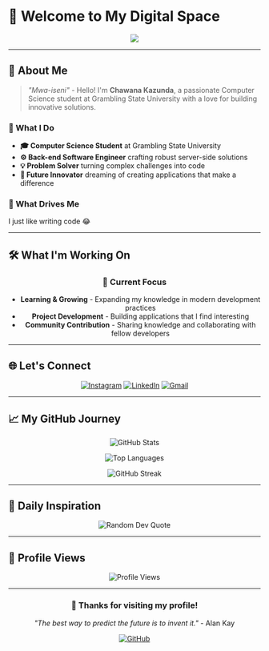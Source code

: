 # 👋 Welcome to My Digital Space

<div align="center">
  <img src="https://readme-typing-svg.vercel.app/?lines=Hello%2C%20I'm%20Chawana!;Computer%20Science%20Student;Back-end%20Software%20Engineer;Passionate%20about%20creating%20amazing%20applications&center=true&width=500&height=50">
</div>

---

## 🚀 About Me

> _"Mwa-iseni"_ - Hello! I'm **Chawana Kazunda**, a passionate Computer Science student at Grambling State University with a love for building innovative solutions.

### 🎯 What I Do

- **🎓 Computer Science Student** at Grambling State University
- **⚙️ Back-end Software Engineer** crafting robust server-side solutions
- **💡 Problem Solver** turning complex challenges into code
- **🚀 Future Innovator** dreaming of creating applications that make a difference

### 🌟 What Drives Me

I just like writing code 😂

---

## 🛠️ What I'm Working On

<div align="center">
  
  ### 🎯 Current Focus
  - **Learning & Growing** - Expanding my knowledge in modern development practices
  - **Project Development** - Building applications that I find interesting
  - **Community Contribution** - Sharing knowledge and collaborating with fellow developers
  
</div>

---

## 🌐 Let's Connect

<div align="center">
  
  [![Instagram](https://img.shields.io/badge/Instagram-%23E4405F.svg?style=for-the-badge&logo=Instagram&logoColor=white)](https://instagram.com/@kazundachawana)
  [![LinkedIn](https://img.shields.io/badge/LinkedIn-%230077B5.svg?style=for-the-badge&logo=linkedin&logoColor=white)](https://linkedin.com/in/www.linkedin.com/in/chawanakazunda)
  [![Gmail](https://img.shields.io/badge/Gmail-D14836?style=for-the-badge&logo=gmail&logoColor=white)](mailto:kazundachawana@gmail.com)
  
</div>

---

## 📈 My GitHub Journey

<div align="center">
  
  ![GitHub Stats](https://github-readme-stats.vercel.app/api?username=Ccleveland09ner&theme=radical&hide_border=true&show_icons=true&include_all_commits=false&count_private=false)
  
  ![Top Languages](https://github-readme-stats.vercel.app/api/top-langs/?username=Ccleveland09ner&theme=radical&hide_border=true&layout=compact)
  
  ![GitHub Streak](https://streak-stats.demolab.com/?user=Ccleveland09ner&theme=radical&hide_border=true)
  
</div>

---

## 💭 Daily Inspiration

<div align="center">
  
  ![Random Dev Quote](https://quotes-github-readme.vercel.app/api?type=horizontal&theme=radical)
  
</div>

---

## 🎨 Profile Views

<div align="center">
  
  ![Profile Views](https://visitcount.itsvg.in/api?id=Ccleveland09ner&icon=6&color=0)
  
</div>

---

<div align="center">
  
  ### 🌟 Thanks for visiting my profile!
  
  *"The best way to predict the future is to invent it."* - Alan Kay
  
  [![GitHub](https://img.shields.io/badge/GitHub-100000?style=for-the-badge&logo=github&logoColor=white)](https://github.com/Ccleveland09ner)
  
</div>
